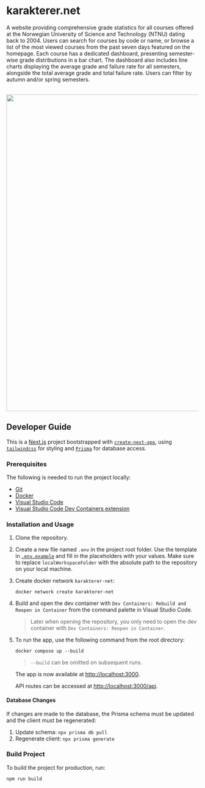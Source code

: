# karakterer.net

A website providing comprehensive grade statistics for all courses offered at the Norwegian University of Science and Technology (NTNU) dating back to 2004. Users can search for courses by code or name, or browse a list of the most viewed courses from the past seven days featured on the homepage. Each course has a dedicated dashboard, presenting semester-wise grade distributions in a bar chart. The dashboard also includes line charts displaying the average grade and failure rate for all semesters, alongside the total average grade and total failure rate. Users can filter by autumn and/or spring semesters.
<br/></br>

<p align="center">
	<img src="docs/course-page.png" width="830"/>
</p>

## Developer Guide

This is a [Next.js](https://nextjs.org/) project bootstrapped with [`create-next-app`](https://www.npmjs.com/package/create-next-app), using [`tailwindcss`](https://tailwindcss.com/) for styling and [`Prisma`](https://www.prisma.io/) for database access.

### Prerequisites

The following is needed to run the project locally:

- [Git](https://git-scm.com/downloads)
- [Docker](https://www.docker.com/)
- [Visual Studio Code](https://code.visualstudio.com/download)
- [Visual Studio Code Dev Containers extension](https://marketplace.visualstudio.com/items?itemName=ms-vscode-remote.remote-containers)

### Installation and Usage

1. Clone the repository.

1. Create a new file named `.env` in the project root folder. Use the template in [`.env.example`](.env.example) and fill in the placeholders with your values. Make sure to replace `localWorkspaceFolder` with the absolute path to the repository on your local machine.

1. Create docker network `karakterer-net`:

   ```
   docker network create karakterer-net
   ```

1. Build and open the dev container with `Dev Containers: Rebuild and Reopen in Container` from the command palette in Visual Studio Code.

   > Later when opening the repository, you only need to open the dev container with `Dev Containers: Reopen in Container`.

1. To run the app, use the following command from the root directory:

   ```
   docker compose up --build
   ```

   > `--build` can be omitted on subsequent runs.

   The app is now available at [http://localhost:3000](http://localhost:3000).

   API routes can be accessed at [http://localhost:3000/api](http://localhost:3000/api/).

#### Database Changes

If changes are made to the database, the Prisma schema must be updated and the client must be regenerated:

1. Update schema: `npx prisma db pull`
2. Regenerate client: `npx prisma generate`

### Build Project

To build the project for production, run:

```bash
npm run build
```
